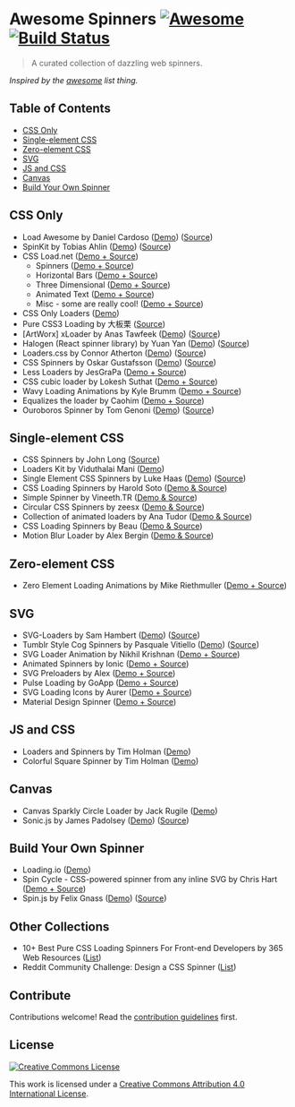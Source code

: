 # Awesome Spinners [![Awesome](https://cdn.rawgit.com/sindresorhus/awesome/d7305f38d29fed78fa85652e3a63e154dd8e8829/media/badge.svg)](https://github.com/sindresorhus/awesome) [![Build Status](https://api.travis-ci.org/yangshun/awesome-spinners.svg)](https://travis-ci.org/yangshun/awesome-spinners)

> A curated collection of dazzling web spinners.

*Inspired by the [awesome](https://github.com/sindresorhus/awesome) list thing.*

## Table of Contents

- [CSS Only](#css-only)
- [Single-element CSS](#single-element-css)
- [Zero-element CSS](#zero-element-css)
- [SVG](#svg)
- [JS and CSS](#js-and-css)
- [Canvas](#canvas)
- [Build Your Own Spinner](#build-your-own-spinner)

## CSS Only

- Load Awesome by Daniel Cardoso ([Demo](http://github.danielcardoso.net/load-awesome/animations.html)) ([Source](https://github.com/danielcardoso/load-awesome))
- SpinKit by Tobias Ahlin ([Demo](http://tobiasahlin.com/spinkit/)) ([Source](https://github.com/tobiasahlin/SpinKit))
- CSS Load.net ([Demo + Source](http://cssload.net/))
  - Spinners ([Demo + Source](http://cssload.net/en/spinners))
  - Horizontal Bars ([Demo + Source](http://cssload.net/en/horizontal-bars))
  - Three Dimensional ([Demo + Source](http://cssload.net/en/3d-loaders))
  - Animated Text ([Demo + Source](http://cssload.net/en/animated-text))
  - Misc - some are really cool! ([Demo + Source](http://cssload.net/en/miscellaneous))
- CSS Only Loaders ([Demo](http://blog.pexels.com/css-only-loaders/))
- Pure CSS3 Loading by 大板栗 ([Source](https://github.com/JustClear/pure-css3-loading))
- [ArtWorx] xLoader by Anas Tawfeek ([Demo](http://anastawfeek.github.io/ArtWorx-xLoader/)) ([Source](https://github.com/AnasTawfeek/ArtWorx-xLoader))
- Halogen (React spinner library) by Yuan Yan ([Demo](http://madscript.com/halogen/)) ([Source](https://github.com/yuanyan/halogen))
- Loaders.css by Connor Atherton ([Demo](https://connoratherton.com/loaders)) ([Source](https://github.com/ConnorAtherton/loaders.css))
- CSS Spinners by Oskar Gustafsson ([Demo](http://oskargustafsson.github.io/CSS-spinners/)) ([Source](https://github.com/oskargustafsson/CSS-spinners))
- Less Loaders by JesGraPa ([Demo + Source](http://codepen.io/JesGraPa/pen/Hyaiw))
- CSS cubic loader by Lokesh Suthat ([Demo + Source](http://codepen.io/magnus16/pen/rbEju))
- Wavy Loading Animations by Kyle Brumm ([Demo + Source](http://codepen.io/kjbrum/pen/BraCg))
- Equalizes the loader by Caohim ([Demo + Source](http://codepen.io/caohim/pen/tseIj))
- Ouroboros Spinner by Tom Genoni ([Demo](http://atomeye.com/sass-css-spinner.html)) ([Source](https://github.com/tomgenoni/ouroboros))

## Single-element CSS

- CSS Spinners by John Long ([Source](https://github.com/jlong/css-spinners))
- Loaders Kit by Viduthalai Mani ([Demo](http://cssdeck.com/labs/loaderskit))
- Single Element CSS Spinners by Luke Haas ([Demo](http://projects.lukehaas.me/css-loaders/)) ([Source](https://github.com/lukehaas/css-loaders))
- CSS Loading Spinners by Harold Soto ([Demo & Source](http://codepen.io/bernethe/pen/dorozd))
- Simple Spinner by Vineeth.TR ([Demo & Source](http://codepen.io/vineethtr/pen/GJpxoQ))
- Circular CSS Spinners by zeesx ([Demo & Source](http://codepen.io/zessx/pen/RNPKKK))
- Collection of animated loaders by Ana Tudor ([Demo & Source](http://codepen.io/thebabydino/pen/pxnld))
- CSS Loading Spinners by Beau ([Demo & Source](http://codepen.io/Beaugust/pen/DByiE))
- Motion Blur Loader by Alex Bergin ([Demo & Source](http://codepen.io/jonmilner/pen/hDHuo))

## Zero-element CSS
- Zero Element Loading Animations by Mike Riethmuller ([Demo + Source](http://madebymike.com.au/writing/zero-element-loading-animations/))

## SVG

- SVG-Loaders by Sam Hambert ([Demo](http://samherbert.net/svg-loaders/)) ([Source](https://github.com/SamHerbert/SVG-Loaders))
- Tumblr Style Cog Spinners by Pasquale Vitiello ([Demo](http://pasqualevitiello.github.io/Tumblr-Style-Cog-Spinners/)) ([Source](https://github.com/pasqualevitiello/Tumblr-Style-Cog-Spinners/))
- SVG Loader Animation by Nikhil Krishnan ([Demo + Source](http://codepen.io/nikhil8krishnan/pen/rVoXJa))
- Animated Spinners by Ionic ([Demo + Source](http://codepen.io/ionic/pen/GgwVON))
- SVG Preloaders by Alex ([Demo + Source](http://codepen.io/akwright/pen/kjslC))
- Pulse Loading by GoApp ([Demo + Source](http://codepen.io/goapp/pen/kIfDC))
- SVG Loading Icons by Aurer ([Demo + Source](http://codepen.io/aurer/pen/jEGbA))
- Material Design Spinner ([Demo + Source](http://codepen.io/mrrocks/pen/EiplA))

## JS and CSS

- Loaders and Spinners by Tim Holman ([Demo](http://codepen.io/collection/HtAne/))
- Colorful Square Spinner by Tim Holman ([Demo](http://codepen.io/tholman/pen/mqhJb))

## Canvas

- Canvas Sparkly Circle Loader by Jack Rugile ([Demo](http://codepen.io/jackrugile/pen/JAKbg))
- Sonic.js by James Padolsey ([Demo](http://james.padolsey.com/p/Sonic/repo/demo/demo.html)) ([Source](http://james.padolsey.com/p/Sonic/repo/demo/demo.html))

## Build Your Own Spinner

- Loading.io ([Demo](http://loading.io/))
- Spin Cycle - CSS-powered spinner from any inline SVG by Chris Hart ([Demo + Source](http://codepen.io/personable/pen/jPMXPv))
- Spin.js by Felix Gnass ([Demo](http://fgnass.github.io/spin.js/)) ([Source](https://github.com/fgnass/spin.js))

## Other Collections

- 10+ Best Pure CSS Loading Spinners For Front-end Developers by 365 Web Resources ([List](https://365webresources.com/10-best-pure-css-loading-spinners-front-end-developers/))
- Reddit Community Challenge: Design a CSS Spinner ([List](https://www.reddit.com/r/web_design/comments/2dwj5p/community_challenge_design_a_css_spinner/))


## Contribute

Contributions welcome! Read the [contribution guidelines](CONTRIBUTING.md) first.


## License

[![Creative Commons License](https://licensebuttons.net/l/by/4.0/88x31.png)](http://creativecommons.org/licenses/by/4.0/)

This work is licensed under a [Creative Commons Attribution 4.0 International License](http://creativecommons.org/licenses/by/4.0/).
